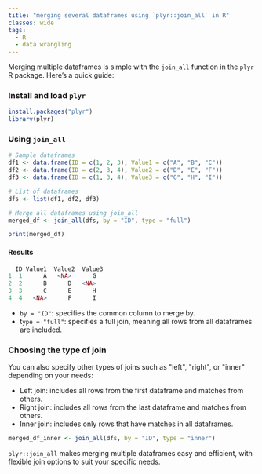```yaml
---
title: "merging several dataframes using `plyr::join_all` in R"
classes: wide
tags:
  - R
  - data wrangling
---
```


Merging multiple dataframes is simple with the `join_all` function in the `plyr` R  package. Here’s a quick guide:

### Install and load `plyr`

```r
install.packages("plyr")
library(plyr)
```

### Using `join_all`

```r
# Sample dataframes
df1 <- data.frame(ID = c(1, 2, 3), Value1 = c("A", "B", "C"))
df2 <- data.frame(ID = c(2, 3, 4), Value2 = c("D", "E", "F"))
df3 <- data.frame(ID = c(1, 3, 4), Value3 = c("G", "H", "I"))

# List of dataframes
dfs <- list(df1, df2, df3)

# Merge all dataframes using join_all
merged_df <- join_all(dfs, by = "ID", type = "full")

print(merged_df)
```

#### Results
```r
  ID Value1  Value2  Value3
1  1      A   <NA>      G
2  2      B      D   <NA>
3  3      C      E      H
4  4   <NA>      F      I
```

- `by = "ID"`: specifies the common column to merge by.
- t`ype = "full"`: specifies a full join, meaning all rows from all dataframes are included.

### Choosing the type of join

You can also specify other types of joins such as "left", "right", or "inner" depending on your needs:
- Left join: includes all rows from the first dataframe and matches from others.
- Right join: includes all rows from the last dataframe and matches from others.
- Inner join: includes only rows that have matches in all dataframes.

```r
merged_df_inner <- join_all(dfs, by = "ID", type = "inner")
```

`plyr::join_all` makes merging multiple dataframes easy and efficient, with flexible join options to suit your specific needs.